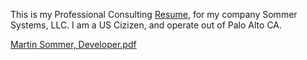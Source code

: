This is my Professional Consulting <a href="https://github.com/mjsommer/resume/blob/main/Martin%20Sommer%2C%20Developer.pdf">Resume</a>, for my company Sommer Systems, LLC. I am a US Cizizen, and operate out of Palo Alto CA.

[Martin Sommer, Developer.pdf](https://github.com/user-attachments/files/17532088/Martin.Sommer.Developer.pdf)
